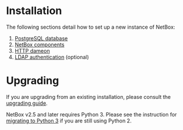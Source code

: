 # Installation

The following sections detail how to set up a new instance of NetBox:

1. [PostgreSQL database](installation/1-postgresql.md)
2. [NetBox components](installation/2-netbox.md)
3. [HTTP dameon](installation/3-http-daemon.md)
4. [LDAP authentication](installation/4-ldap.md) (optional)

# Upgrading

If you are upgrading from an existing installation, please consult the [upgrading guide](installation/upgrading.md).

NetBox v2.5 and later requires Python 3. Please see the instruction for [migrating to Python 3](installation/migrating-to-python3.md) if you are still using Python 2.
